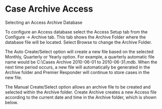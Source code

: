 # Case Archive Access

Selecting an Access Archive Database

To configure an Access database select the Access Setup tab from the Configure -> Archive tab.  This tab shows the Archive Folder where the database file will be located.  Select Browse to change the Archive Folder.&#x20;

The Auto Create/Select option will create a new file based on the selected Monthly,  Quarterly or Yearly option.  For example, a quarterly automatic file name would be C:\Cases Archive 2010-06-01 to 2010-06-31.mdb.  When the next time period occurs, a new file will automatically be generated in the Archive folder and Premier Responder will continue to store cases in the new file.

The Manual Create/Select option allows an archive file to be created and selected within the Archive folder.  Create Archive creates a new Access file according to the current date and time in the Archive folder, which is shown below.
